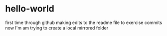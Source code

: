 # hello-world
first time through github
making edits to the readme file to exercise commits
now I'm am trying to create a local mirrored folder
